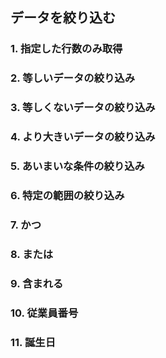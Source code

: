 ## データを絞り込む

### 1. 指定した行数のみ取得


### 2. 等しいデータの絞り込み


### 3. 等しくないデータの絞り込み


### 4. より大きいデータの絞り込み


### 5. あいまいな条件の絞り込み


### 6. 特定の範囲の絞り込み


### 7. かつ


### 8. または


### 9. 含まれる


### 10. 従業員番号


### 11. 誕生日



